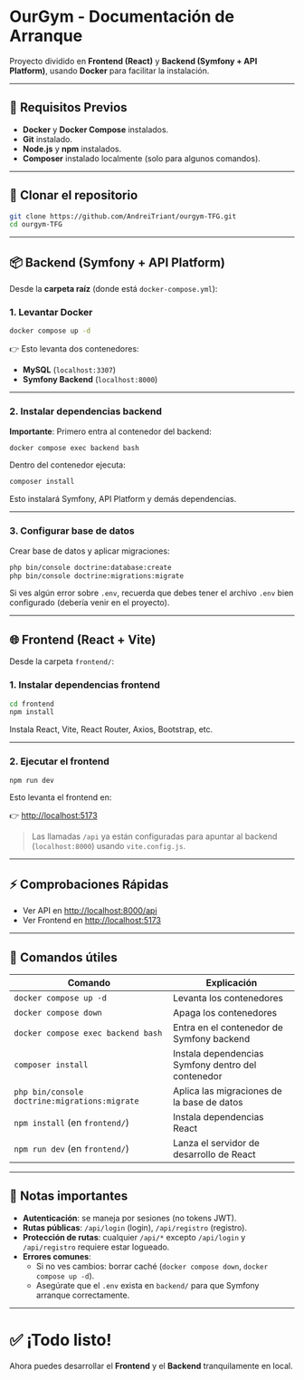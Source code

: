# OurGym - Documentación de Arranque

Proyecto dividido en **Frontend (React)** y **Backend (Symfony + API Platform)**, usando **Docker** para facilitar la instalación.

---

## 🔄 Requisitos Previos

- **Docker** y **Docker Compose** instalados.
- **Git** instalado.
- **Node.js** y **npm** instalados.
- **Composer** instalado localmente (solo para algunos comandos).

---

## 👀 Clonar el repositorio

```bash
git clone https://github.com/AndreiTriant/ourgym-TFG.git
cd ourgym-TFG
```

---

## 📦 Backend (Symfony + API Platform)

Desde la **carpeta raíz** (donde está `docker-compose.yml`):

### 1. Levantar Docker

```bash
docker compose up -d
```

👉 Esto levanta dos contenedores:
- **MySQL** (`localhost:3307`)
- **Symfony Backend** (`localhost:8000`)

---

### 2. Instalar dependencias backend

**Importante**: Primero entra al contenedor del backend:

```bash
docker compose exec backend bash
```

Dentro del contenedor ejecuta:

```bash
composer install
```

Esto instalará Symfony, API Platform y demás dependencias.

---

### 3. Configurar base de datos

Crear base de datos y aplicar migraciones:

```bash
php bin/console doctrine:database:create
php bin/console doctrine:migrations:migrate
```

Si ves algún error sobre `.env`, recuerda que debes tener el archivo `.env` bien configurado (debería venir en el proyecto).

---

## 🌐 Frontend (React + Vite)

Desde la carpeta `frontend/`:

### 1. Instalar dependencias frontend

```bash
cd frontend
npm install
```

Instala React, Vite, React Router, Axios, Bootstrap, etc.

---

### 2. Ejecutar el frontend

```bash
npm run dev
```

Esto levanta el frontend en:

👉 [http://localhost:5173](http://localhost:5173)

> Las llamadas `/api` ya están configuradas para apuntar al backend (`localhost:8000`) usando `vite.config.js`.

---

## ⚡ Comprobaciones Rápidas

- Ver API en [http://localhost:8000/api](http://localhost:8000/api)
- Ver Frontend en [http://localhost:5173](http://localhost:5173)

---

## 📁 Comandos útiles

| Comando                                  | Explicación                                  |
| ----------------------------------------- | -------------------------------------------- |
| `docker compose up -d`                   | Levanta los contenedores                    |
| `docker compose down`                    | Apaga los contenedores                      |
| `docker compose exec backend bash`       | Entra en el contenedor de Symfony backend   |
| `composer install`                       | Instala dependencias Symfony dentro del contenedor |
| `php bin/console doctrine:migrations:migrate` | Aplica las migraciones de la base de datos |
| `npm install` (en `frontend/`)            | Instala dependencias React                  |
| `npm run dev` (en `frontend/`)            | Lanza el servidor de desarrollo de React    |

---

## 🌟 Notas importantes

- **Autenticación**: se maneja por sesiones (no tokens JWT).
- **Rutas públicas**: `/api/login` (login), `/api/registro` (registro).
- **Protección de rutas**: cualquier `/api/*` excepto `/api/login` y `/api/registro` requiere estar logueado.
- **Errores comunes**:
  - Si no ves cambios: borrar caché (`docker compose down`, `docker compose up -d`).
  - Asegúrate que el `.env` exista en `backend/` para que Symfony arranque correctamente.

---

# ✅ ¡Todo listo!

Ahora puedes desarrollar el **Frontend** y el **Backend** tranquilamente en local.

